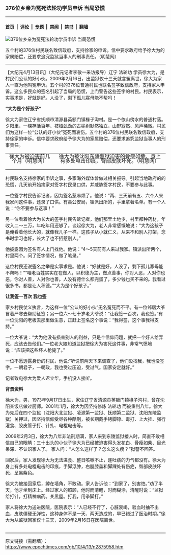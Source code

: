 ### 376位乡亲为冤死法轮功学员申诉 当局恐慌

---

#### [首页](../../../..?n2875958) &nbsp;|&nbsp; [评论](../../../../../epoch-comment?n2875958) &nbsp;|&nbsp; [专题](../../../../../epoch-special?n2875958) &nbsp;|&nbsp; [禁闻](../../../../../epoch-news?n2875958) &nbsp;|&nbsp; [禁书](../../../../../books?n2875958) &nbsp;|&nbsp; [翻墙](https://github.com/gfw-breaker/nogfw/blob/master/README.md?n2875958)


<div><img alt="376位乡亲为冤死法轮功学员申诉 当局恐慌" class="attachment-djy_600_400 size-djy_600_400 wp-post-image" src="https://i.epochtimes.com/assets/uploads/2010/04/100413070334941-600x131.jpg"/>
<div class="caption">
 <p>
  五个村的376位村民联名致信政府，支持徐家的申诉。信中要求政府给予徐大为的家属赔偿，还要求追究监狱当事人的刑事责任。（明慧网）
 </p>
</div></div><hr/><div class="post_content" id="artbody" itemprop="articleBody">
 <!-- article content begin -->
 <p>
  【大纪元4月13日讯】（大纪元记者李敬一采访报导）辽宁
  <ok href="https://www.epochtimes.com/gb/tag/%E6%B3%95%E8%BD%AE%E5%8A%9F.html">
   法轮功
  </ok>
  学员徐大为，是村民们公认的好小伙。2009年2月16日，出监狱仅十三天就含冤离世，徐大为家人一直为他鸣冤申诉。五个村的376位普通村民也联名签字致信政府，支持家人申诉。这么多民众的签名引起了当局的恐慌，上门警告这些签字的村民。村民表示，实事求是，好就是好。人没了，剩下孤儿寡母能不帮吗！
 </p>
 <p>
  <b>
   “大为是个好孩子”
  </b>
 </p>
 <p>
  徐大为家住辽宁省抚顺市清源县英额门镇椽子沟村。是一个依山傍水的普通村落。夕阳里，一棵存活百年、枝桠虬劲的古榆树默然独立，山野寂然、风声稀微。村民们为这样一位“公认的好小伙”冤死而哀伤。五个村的376位村民联名致信政府，支持徐家的申诉。信中要求政府给予徐大为的家属赔偿，还要求追究监狱当事人的刑事责任。
 </p>
 <table align="center" border="0">
  <tr valign="top">
   <td>
    <!--image v 1.0-->
    <div style="line-height: 90%; text-align: center;">
     <ok href=" https://i.epochtimes.com/assets/uploads/2010/05/100413070332941.jpg" rel="noreferrer noopener" target="_blank">
      <img alt="" class="size-medium wp-image-7630265" src="https://i.epochtimes.com/assets/uploads/2010/05/100413070332941.jpg" title=""/>
     </ok>
     <br/>
     <span class="bn12">
      徐大为被迫害前几个月（明慧网）
     </span>
    </div>
    <p>
     <!-- -->
    </p>
   </td>
   <td>
    <!--image v 1.0-->
    <div style="line-height: 90%; text-align: center;">
     <ok href=" https://i.epochtimes.com/assets/uploads/2010/05/100413070333941.jpg" rel="noreferrer noopener" target="_blank">
      <img alt="" class="size-medium wp-image-7630266" src="https://i.epochtimes.com/assets/uploads/2010/05/100413070333941.jpg" title=""/>
     </ok>
     <br/>
     <span class="bn12">
      徐大为被沈阳东陵监狱迫害的骨瘦如柴、身上有多处电击印痕，臀部皮肤坏死。（明慧网）
     </span>
    </div>
    <p>
     <!-- -->
    </p>
   </td>
  </tr>
 </table>
 <p>
  村民联名支持徐家的申诉之事，多家海外媒体曾做过相关报导。引起当地政府的的恐慌，几天前开始挨家对签字村民录口供，并威胁签字村民，不要参与此事。
 </p>
 <p>
  一位签字村民告诉记者，因为签名惹麻烦了。他说：“两、三天前有五、六个人来我家问这件事，还录了口供。有县公安局，镇派出所的，手里拿著名单。有一个人说：“你不要参与这事！”
 </p>
 <p>
  另一位看着徐大为长大的签字村民告诉记者，他们那里土地少，村里都种药材，年收入二～三万，年吃年用还够了。谈起徐大为，老人非常感慨地说：“大为这孩子是俺看着他长大的，就像我儿子一样。这孩子从小就仁义，从来不和别人打架，念书时学习也好，长大了也不招惹别人。”
 </p>
 <p>
  他披露因为签名有人上门找他。他说：“4～5天前有人来过我家。镇派出所两个，村里两个。问了签字情况，做了笔录。”
 </p>
 <p>
  这位村民还说签名之举是实事求是。他说：“好就是好。人没了，剩下孤儿寡母能不帮吗！”“咱老百姓实实在在做人，以积德为主，做点善事，你对人恶，人对你也恶，你对人善，人对你也善。人没有德什么都完蛋了，多少钱也买不来的。我看过很多书，都是让人积德。”“大为是个好孩子。”
 </p>
 <p>
  <b>
   让我签一百次 我也签
  </b>
 </p>
 <p>
  家乡村民仗义执言，为这样一位“公认的好小伙”无名冤死而不平。有一位邻居大爷冒着严寒去帮助征签；另一位六～七十岁老大爷说：“让我签一百次，我也签。”有一位沈阳的老板去那里做生意，正赶上签名这个事说：“我得签，这个事我得支持。”
 </p>
 <p>
  一位大爷说：“大为他没有损害别人的利益，只是个信仰问题，就把一个好人给弄死，应该去告他们。”一位老大娘知道监狱把徐大为害死这件事，非常气愤地说：“应该把这些坏人枪毙了。”
 </p>
 <p>
  一位不愿透露身份的村民，他说:“听说前两天下来调查了，他们没找我，我也没签字。一朝君子，一朝政，我也受过压迫，受过气。国家安定就好。”
 </p>
 <p>
  记者致电徐大为爱人迟立华，手机没人接听。
 </p>
 <p>
  <b>
   背景资料
  </b>
 </p>
 <p>
  徐大为，男，1973年9月17日出生，家住辽宁省清源县英额门镇椽子沟村，曾在沈阳某饭店做过厨师。2001年1月，徐大为因坚持修炼
  <ok href="https://www.epochtimes.com/gb/tag/%E6%B3%95%E8%BD%AE%E5%8A%9F.html">
   法轮功
  </ok>
  而被重判八年。徐大为先后在四个监狱（沈阳大北监狱、凌源第一监狱、抚顺第二监狱、沈阳东陵监狱）关押过，因坚持信仰受尽各种酷刑，被长期戴手铐脚镣、毒打、上大挂、强行灌食、胶皮管子打、针扎、电棍电击等。
 </p>
 <p>
  2009年2月3日，徐大为八年非法刑期满，家人来到东陵监狱接人时，简直不敢相信自己的眼睛：三十出头的小伙子徐大为已经被迫害得头发花白、骨瘦如柴、目光呆滞、不认识家人了。 家人问：“人怎么这样了？怎么这么瘦？”狱警不回答。
 </p>
 <p>
  回家后，家人发现徐大为无法进食、整日咳嗽不止，连吐痰的力气都没有。徐大为身上有多处电棍电击的印痕，手脚浮肿，右腿膝盖和脚踝处有伤疤，臀部皮肤坏死，呈黑紫色。
 </p>
 <p>
  徐大为被接回家后，蹲在墙角，不敢动。家人告诉他：“到家了，别害怕。”劝了半天，他才坐到床上。经过家人的照顾，他时而清醒，时而糊涂，清醒时说：“监狱给打针，打精神病药。关黑屋。打我，用拳脚打。”
 </p>
 <p>
  家人将徐大为送进医院，医院表示：“人已经不行了，心脏衰竭，验血时抽不出血，皮肤僵硬无弹性，这种身体不是一天、两天造成的，早已错过了医治时期。”徐大为从监狱回家仅十三天，2009年2月16日在医院离世。
  <font color="#ffffff">
   (http://www.dajiyuan.com)
  </font>
 </p>
 <!-- article content end -->
 <div id="below_article_ad">
 </div>
</div>


---

原文链接（需翻墙）：https://www.epochtimes.com/gb/10/4/13/n2875958.htm